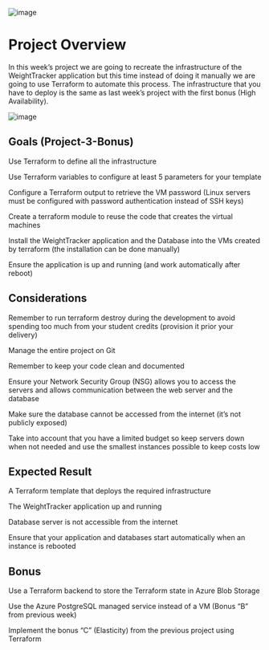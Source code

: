    ![image](https://bootcamp.rhinops.io/images/terraform-logo.png)

# Project Overview


In this week’s project we are going to recreate the infrastructure of the WeightTracker application but this time instead of doing it manually we are going to use Terraform to automate this process. The infrastructure that you have to deploy is the same as last week’s project with the first bonus (High Availability).


   ![image](https://bootcamp.rhinops.io/images/week-4-project-env.png)



## Goals (Project-3-Bonus)
Use Terraform to define all the infrastructure

Use Terraform variables to configure at least 5 parameters for your template

Configure a Terraform output to retrieve the VM password (Linux servers must be configured with password authentication instead of SSH keys)

Create a terraform module to reuse the code that creates the virtual machines

Install the WeightTracker application and the Database into the VMs created by terraform (the installation can be done manually)

Ensure the application is up and running (and work automatically after reboot)

## Considerations
Remember to run terraform destroy during the development to avoid spending too much from your student credits (provision it prior your delivery)

Manage the entire project on Git

Remember to keep your code clean and documented

Ensure your Network Security Group (NSG) allows you to access the servers and allows communication between the web server and the database

Make sure the database cannot be accessed from the internet (it’s not publicly exposed)

Take into account that you have a limited budget so keep servers down when not needed and use the smallest instances possible to keep costs low

## Expected Result
A Terraform template that deploys the required infrastructure

The WeightTracker application up and running

Database server is not accessible from the internet

Ensure that your application and databases start automatically when an instance is rebooted

## Bonus
Use a Terraform backend to store the Terraform state in Azure Blob Storage

Use the Azure PostgreSQL managed service instead of a VM (Bonus “B” from previous week)

Implement the bonus “C” (Elasticity) from the previous project using Terraform
